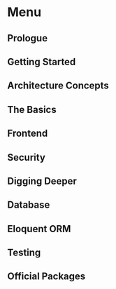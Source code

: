 # Menu

## Prologue
## Getting Started
## Architecture Concepts
## The Basics
## Frontend
## Security
## Digging Deeper
## Database
## Eloquent ORM
## Testing
## Official Packages